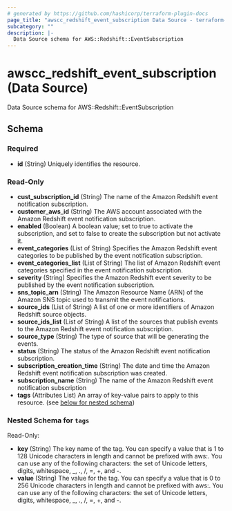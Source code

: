 ```yaml
---
# generated by https://github.com/hashicorp/terraform-plugin-docs
page_title: "awscc_redshift_event_subscription Data Source - terraform-provider-awscc"
subcategory: ""
description: |-
  Data Source schema for AWS::Redshift::EventSubscription
---
```


# awscc_redshift_event_subscription (Data Source)

Data Source schema for AWS::Redshift::EventSubscription



<!-- schema generated by tfplugindocs -->
## Schema

### Required

- **id** (String) Uniquely identifies the resource.

### Read-Only

- **cust_subscription_id** (String) The name of the Amazon Redshift event notification subscription.
- **customer_aws_id** (String) The AWS account associated with the Amazon Redshift event notification subscription.
- **enabled** (Boolean) A boolean value; set to true to activate the subscription, and set to false to create the subscription but not activate it.
- **event_categories** (List of String) Specifies the Amazon Redshift event categories to be published by the event notification subscription.
- **event_categories_list** (List of String) The list of Amazon Redshift event categories specified in the event notification subscription.
- **severity** (String) Specifies the Amazon Redshift event severity to be published by the event notification subscription.
- **sns_topic_arn** (String) The Amazon Resource Name (ARN) of the Amazon SNS topic used to transmit the event notifications.
- **source_ids** (List of String) A list of one or more identifiers of Amazon Redshift source objects.
- **source_ids_list** (List of String) A list of the sources that publish events to the Amazon Redshift event notification subscription.
- **source_type** (String) The type of source that will be generating the events.
- **status** (String) The status of the Amazon Redshift event notification subscription.
- **subscription_creation_time** (String) The date and time the Amazon Redshift event notification subscription was created.
- **subscription_name** (String) The name of the Amazon Redshift event notification subscription
- **tags** (Attributes List) An array of key-value pairs to apply to this resource. (see [below for nested schema](#nestedatt--tags))

<a id="nestedatt--tags"></a>
### Nested Schema for `tags`

Read-Only:

- **key** (String) The key name of the tag. You can specify a value that is 1 to 128 Unicode characters in length and cannot be prefixed with aws:. You can use any of the following characters: the set of Unicode letters, digits, whitespace, _, ., /, =, +, and -.
- **value** (String) The value for the tag. You can specify a value that is 0 to 256 Unicode characters in length and cannot be prefixed with aws:. You can use any of the following characters: the set of Unicode letters, digits, whitespace, _, ., /, =, +, and -.


